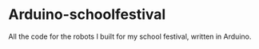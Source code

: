 # Arduino-schoolfestival
All the code for the robots I built for my school festival, written in Arduino.
